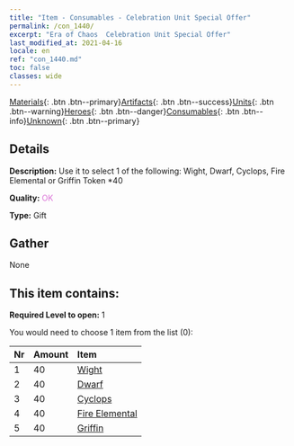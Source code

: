 ```yaml
---
title: "Item - Consumables - Celebration Unit Special Offer"
permalink: /con_1440/
excerpt: "Era of Chaos  Celebration Unit Special Offer"
last_modified_at: 2021-04-16
locale: en
ref: "con_1440.md"
toc: false
classes: wide
---
```

 [Materials](/Items/){: .btn .btn--primary}[Artifacts](/Items/Artifacts/){: .btn .btn--success}[Units](/Items/Units/){: .btn .btn--warning}[Heroes](/Items/Heroes/){: .btn .btn--danger}[Consumables](/Items/Consumables/){: .btn .btn--info}[Unknown](/Items/Unknown/){: .btn .btn--primary}

## Details
 **Description:** Use it to select 1 of the following: Wight, Dwarf, Cyclops, Fire Elemental or Griffin Token *40

 **Quality:** <span style="color: #DA70D6">OK</span>

 **Type:** Gift

## Gather

  None

## This item contains:

 **Required Level to open:** 1

 You would need to choose 1 item from the list (0):

  | Nr | Amount |     Item    |
  |:---|:-------|:------------|
  | 1 | 40 | [Wight](/Items/unt_210/) |  | 
  | 2 | 40 | [Dwarf](/Items/unt_200/) |  | 
  | 3 | 40 | [Cyclops](/Items/unt_222/) |  | 
  | 4 | 40 | [Fire Elemental](/Items/unt_265/) |  | 
  | 5 | 40 | [Griffin](/Items/unt_192/) |  | 
